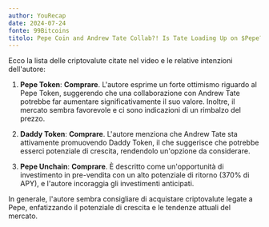 ```yaml
---
author: YouRecap
date: 2024-07-24
fonte: 99Bitcoins
titolo: Pepe Coin and Andrew Tate Collab?! Is Tate Loading Up on $Pepe?!
---
```


Ecco la lista delle criptovalute citate nel video e le relative intenzioni dell'autore:

1. **Pepe Token**: **Comprare**. L'autore esprime un forte ottimismo riguardo al Pepe Token, suggerendo che una collaborazione con Andrew Tate potrebbe far aumentare significativamente il suo valore. Inoltre, il mercato sembra favorevole e ci sono indicazioni di un rimbalzo del prezzo.

2. **Daddy Token**: **Comprare**. L'autore menziona che Andrew Tate sta attivamente promuovendo Daddy Token, il che suggerisce che potrebbe esserci potenziale di crescita, rendendolo un'opzione da considerare.

3. **Pepe Unchain**: **Comprare**. È descritto come un'opportunità di investimento in pre-vendita con un alto potenziale di ritorno (370% di APY), e l'autore incoraggia gli investimenti anticipati.

In generale, l'autore sembra consigliare di acquistare criptovalute legate a Pepe, enfatizzando il potenziale di crescita e le tendenze attuali del mercato.
